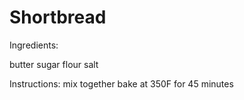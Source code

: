 # Shortbread

Ingredients: 

butter
sugar
flour
salt

Instructions: 
mix together
bake at 350F for 45 minutes


